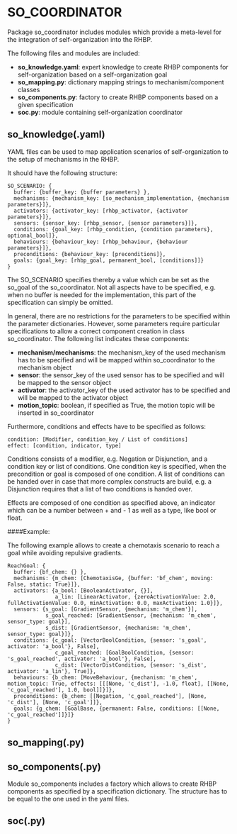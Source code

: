 SO_COORDINATOR
==============

Package so_coordinator includes modules which provide a meta-level for the integration of self-organization into the RHBP.

The following files and modules are included:

* **so_knowledge.yaml**: expert knowledge to create RHBP components for self-organization based on a self-organization goal
* **so_mapping.py**: dictionary mapping strings to mechanism/component classes
* **so_components.py**: factory to create RHBP components based on a given specification
* **soc.py**: module containing self-organization coordinator 





so_knowledge(.yaml)
-------------------

YAML files can be used to map application scenarios of self-organization to the setup of mechanisms in the RHBP.
 
It should have the following structure:

```yamlex
SO_SCENARIO: {
  buffer: {buffer_key: {buffer parameters} },
  mechanisms: {mechanism_key: [so_mechanism_implementation, {mechanism parameters}]},
  activators: {activator_key: [rhbp_activator, {activator parameters}]},
  sensors: {sensor_key: [rhbp_sensor, {sensor parameters}]}, 
  conditions: {goal_key: [rhbp_condition, {condition parameters}, optional_bool]},
  behaviours: {behaviour_key: [rhbp_behaviour, {behaviour parameters}]},
  preconditions: {behaviour_key: [preconditions]},
  goals: {goal_key: [rhbp_goal, permanent_bool, [conditions]]}
}
```

The SO_SCENARIO specifies thereby a value which can be set as the so_goal of the so_coordinator. 
Not all aspects have to be specified, e.g. when no buffer is needed for the implementation, this part of the specification can simply be omitted. 

In general, there are no restrictions for the parameters to be specified within the parameter dictionaries.
However, some parameters require particular specifications to allow a correct component creation in class so_coordinator. 
The following list indicates these components:   

* **mechanism/mechanisms**: the mechanism_key of the used mechanism has to be specified and will be mapped within so_coordinator to the mechanism object
* **sensor**: the sensor_key of the used sensor has to be specified and will be mapped to the sensor object
* **activator**: the activator_key of the used activator has to be specified and will be mapped to the activator object
* **motion_topic**: boolean, if specified as True, the motion topic will be inserted in so_coordinator
 

Furthermore, conditions and effects have to be specified as follows: 
```yamlex
condition: [Modifier, condition_key / List of conditions]
effect: [condition, indicator, type]
```
Conditions consists of a modifier, e.g. Negation or Disjunction, and a condition key or list of conditions. 
One condition key is specified, when the precondition or goal is composed of one condition. 
A list of conditions can be handed over in case that more complex constructs are build, e.g. a Disjunction requires that a list of two conditions is handed over. 

Effects are composed of one condition as specified above, an indicator which can be a number between + and - 1 as well as a type, like bool or float. 

####Example: 

The following example allows to create a chemotaxis scenario to reach a goal while avoiding repulsive gradients. 

```yamlex
ReachGoal: {
  buffer: {bf_chem: {} },
  mechanisms: {m_chem: [ChemotaxisGe, {buffer: 'bf_chem', moving: False, static: True}]},
  activators: {a_bool: [BooleanActivator, {}],
               a_lin: [LinearActivator, {zeroActivationValue: 2.0, fullActivationValue: 0.0, minActivation: 0.0, maxActivation: 1.0}]},
  sensors: {s_goal: [GradientSensor, {mechanism: 'm_chem'}],
            s_goal_reached: [GradientSensor, {mechanism: 'm_chem', sensor_type: goal}],
            s_dist: [GradientSensor, {mechanism: 'm_chem', sensor_type: goal}]},
  conditions: {c_goal: [VectorBoolCondition, {sensor: 's_goal', activator: 'a_bool'}, False],
               c_goal_reached: [GoalBoolCondition, {sensor: 's_goal_reached', activator: 'a_bool'}, False],
               c_dist: [VectorDistCondition, {sensor: 's_dist', activator: 'a_lin'}, True]},
  behaviours: {b_chem: [MoveBehaviour, {mechanism: 'm_chem', motion_topic: True, effects: [[[None, 'c_dist'], -1.0, float], [[None, 'c_goal_reached'], 1.0, bool]]}]},
  preconditions: {b_chem: [[Negation, 'c_goal_reached'], [None, 'c_dist'], [None, 'c_goal']]},
  goals: {g_chem: [GoalBase, {permanent: False, conditions: [[None, 'c_goal_reached']]}]}
}
```

so_mapping(.py)
---------------


so_components(.py)
------------------

Module so_components includes a factory which allows to create RHBP components as specified by a specification dictionary. 
The structure has to be equal to the one used in the yaml files. 



soc(.py)
--------